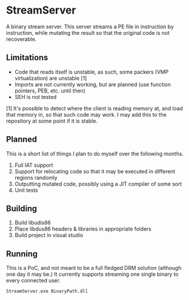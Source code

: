 # StreamServer
A binary stream server. This server streams a PE file in instruction by instruction, while mutating the result so that the 
original code is not recoverable.

## Limitations
* Code that reads itself is unstable, as such, some packers (VMP virtualization) are unstable [1]  
* Imports are not currently working, but are planned (use function pointers, PEB, etc. until then)  
* SEH is not tested  
  

[1] It's possible to detect where the client is reading memory at, and load that memory in, so that such code may work. I may 
add this to the repository at some point if it is stable.

## Planned
This is a short list of things I plan to do myself over the following months.  

1) Full IAT support
2) Support for relocating code so that it may be executed in different regions randomly
3) Outputting mutated code, possibly using a JIT compiler of some sort
4) Unit tests

## Building
1) Build libudis86
2) Place libdus86 headers & libraries in appropriate folders
3) Build project in visual studio

## Running
This is a PoC, and not meant to be a full fledged DRM solution (although one day it may be.) It currently supports streaming one 
single binary to every connected user.

```
StreamServer.exe BinaryPath.dll
```
